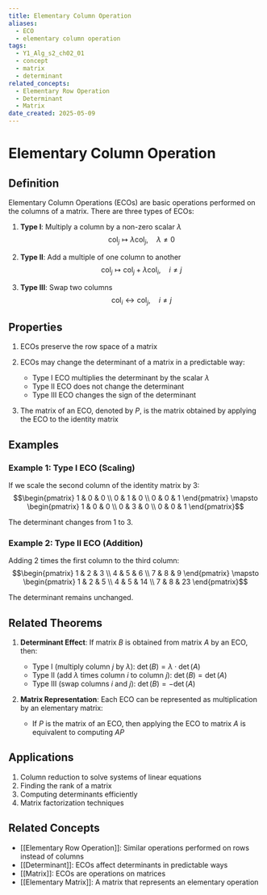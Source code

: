 ```yaml
---
title: Elementary Column Operation
aliases:
  - ECO
  - elementary column operation
tags:
  - Y1_Alg_s2_ch02_01
  - concept
  - matrix
  - determinant
related_concepts:
  - Elementary Row Operation
  - Determinant
  - Matrix
date_created: 2025-05-09
---
```


# Elementary Column Operation

## Definition
Elementary Column Operations (ECOs) are basic operations performed on the columns of a matrix. There are three types of ECOs:

1. **Type I**: Multiply a column by a non-zero scalar $\lambda$
   $$\operatorname{col}_{j} \mapsto \lambda \operatorname{col}_{j}, \quad \lambda \neq 0$$

2. **Type II**: Add a multiple of one column to another
   $$\operatorname{col}_{j} \mapsto \operatorname{col}_{j} + \lambda \operatorname{col}_{i}, \quad i \neq j$$

3. **Type III**: Swap two columns
   $$\operatorname{col}_{i} \leftrightarrow \operatorname{col}_{j}, \quad i \neq j$$

## Properties
1. ECOs preserve the row space of a matrix
2. ECOs may change the determinant of a matrix in a predictable way:
   - Type I ECO multiplies the determinant by the scalar $\lambda$
   - Type II ECO does not change the determinant
   - Type III ECO changes the sign of the determinant

3. The matrix of an ECO, denoted by $P$, is the matrix obtained by applying the ECO to the identity matrix

## Examples
### Example 1: Type I ECO (Scaling)
If we scale the second column of the identity matrix by 3:
$$\begin{pmatrix} 1 & 0 & 0 \\ 0 & 1 & 0 \\ 0 & 0 & 1 \end{pmatrix} \mapsto \begin{pmatrix} 1 & 0 & 0 \\ 0 & 3 & 0 \\ 0 & 0 & 1 \end{pmatrix}$$

The determinant changes from 1 to 3.

### Example 2: Type II ECO (Addition)
Adding 2 times the first column to the third column:
$$\begin{pmatrix} 1 & 2 & 3 \\ 4 & 5 & 6 \\ 7 & 8 & 9 \end{pmatrix} \mapsto \begin{pmatrix} 1 & 2 & 5 \\ 4 & 5 & 14 \\ 7 & 8 & 23 \end{pmatrix}$$

The determinant remains unchanged.

## Related Theorems
1. **Determinant Effect**: If matrix $B$ is obtained from matrix $A$ by an ECO, then:
   - Type I (multiply column $j$ by $\lambda$): $\det(B) = \lambda \cdot \det(A)$
   - Type II (add $\lambda$ times column $i$ to column $j$): $\det(B) = \det(A)$
   - Type III (swap columns $i$ and $j$): $\det(B) = -\det(A)$

2. **Matrix Representation**: Each ECO can be represented as multiplication by an elementary matrix:
   - If $P$ is the matrix of an ECO, then applying the ECO to matrix $A$ is equivalent to computing $AP$

## Applications
1. Column reduction to solve systems of linear equations
2. Finding the rank of a matrix
3. Computing determinants efficiently
4. Matrix factorization techniques

## Related Concepts
- [[Elementary Row Operation]]: Similar operations performed on rows instead of columns
- [[Determinant]]: ECOs affect determinants in predictable ways
- [[Matrix]]: ECOs are operations on matrices
- [[Elementary Matrix]]: A matrix that represents an elementary operation

